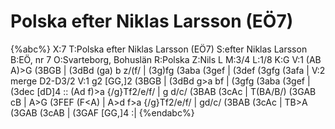 # Polska efter Niklas Larsson (EÖ7)

{%abc%}
X:7
T:Polska efter Niklas Larsson (EÖ7)
S:efter Niklas Larsson
B:EÖ, nr 7
O:Svarteborg, Bohuslän
R:Polska
Z:Nils L
M:3/4
L:1/8
K:G
V:1
(AB A)>G (3BGB | (3dBd (ga) b z/(f/ | (3g)fg (3aba (3gef | (3def (3gfg (3afa |
V:2 merge 
D2-D3/2
V:1
g2 [GG,]2 (3BGB | (3dBd g>a bf | (3gfg (3aba (3gef | (3dec [dD]4 ::
(Ad f)>a {/g}Tf2/e/f/ | g d/c/ (3BAB (3cAc | T(BA/B/) (3GAB cB | A>G (3FEF (F<A) |
A>d f>a {/g}Tf2/e/f/ | gd/c/ (3BAB (3cAc | TB>A (3GAB (3cAB | (3GAF [GG,]4 :|
{%endabc%}
